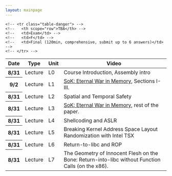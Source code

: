 ```yaml
---
layout: mainpage
---
```


<!-- ## Upcoming deadlines -->

<!-- <ul class="due-list"> -->
<!-- {% for post in site.posts %} -->
<!--     {% capture nowunix %}{{'now' | date: '%s'}}{% endcapture %} -->
<!--     {% capture duetime %}{{post.due | date: '%s'}}{% endcapture %} -->
<!--     {% if post.categories contains 'assignment' and duetime > nowunix %} -->
<!--     <li> -->
<!--        <span><span class="post-meta"><b>(Due <span itemprop="date">{{ post.due | date: "%b %-d, %Y" }}</span>)</b></span><a class="mainpage-asn-link" href="{{ post.url | absolute_url }}">{{ post.title }}</a></span></li> -->
<!--    {% endif %} -->
<!-- {% endfor %} -->
<!-- </ul> -->

<!-- <div class="container"> -->
<!--     <div class="row"> -->
<!--     <div class="col"> -->
<!--     lkjasdf  -->
<!--     </div> -->
<!--     <div class="col"> -->
<!--     lkjsdf -->
<!--     </div> -->
<!--     </div> -->
<!-- </div> -->

<!-- <div class="infomatter"> -->
<!-- <table class="infotablestyle"> -->
<!-- <tr><td>Course Number</td> -->
<!--     <td>CIS 352 (Spring 2020) at Syracuse</td> -->
<!-- </tr> -->
<!-- <tr><td>Instructor</td> -->
<!--     <td><a href="http://kmicinski.com">Kristopher Micinski</a> </td> -->
<!-- </tr> -->
<!-- <tr><td></td> -->
<!--     <td>(<tt>kkmicins@syr.edu</tt>)</td> -->
<!-- </tr> -->
<!-- <tr><td>Teaching Assistants</td> -->
<!--     <td>Jack Vining (<tt>jcvining@syr.edu</tt>)</td> -->
<!-- </tr> -->
<!-- <tr> -->
<!--     <td></td> -->
<!--     <td>Yihao Sun (<tt>ysun67@syr.edu</tt>)</td> -->
<!-- </tr> -->
<!-- <tr> -->
<!--     <td>Times</td> -->
<!--     <td>Tu/Th 11:00-12:20 <i>Lecture</i>  Monday <i>Labs</i></td> -->
<!-- </tr> -->
<!-- <tr> -->
<!--     <td>Professor Office Hours</td> -->
<!--     <td>Th 9-11AM or by appt.</td> -->
<!-- </tr> -->
<!-- <tr> -->
<!--     <td>TA Office Hours</td> -->
<!--     <td>Tu 9-11AM, 1-3PM. Th 2-4PM</td> -->
<!-- </tr> -->
<!-- </table> -->
<!-- <\!-- <img class="krispic" src="/assets/img/krisbw.jpg"> -\-> -->
<!-- </div> -->
    

<!-- ## Introduction  -->

<!-- The purpose of this course is to help you understand how to leverage -->
<!-- the semantics programming languages to write the clearest and most -->
<!-- obviously-correct programs you can. We will begin by introducing you -->
<!-- to a new language, [Racket](https://racket-lang.org/). Racket is an -->
<!-- untyped functional language that harmoniously mixes code and data to -->
<!-- allow succinct and expressive programs. We will use Racket as a means -->
<!-- to teach good functional programming style and reflect upon how our -->
<!-- decisions impact the quality of our code. While doing this we will -->
<!-- highlight several foundational concepts whose implications go far -->
<!-- beyond Racket, such as operational semantics and the Lambda calculus. -->

<!-- After bringing students to fluency in functional programming, we will -->
<!-- use Racket to build several different languages. The languages we -->
<!-- build will be relatively small (compared to, say, C), but will be -->
<!-- nonetheless expressive, allowing us to write quite impressive programs -->
<!-- in languages we built ourselves. We will explore different ways of -->
<!-- defining programming language semantics while remarking upon the -->
<!-- implications of these choices in our day-to-day programming (even in -->
<!-- languages beyond Racket, such as JavaScript, C++, Rust, etc...). -->

<!-- ## Course Structure -->

<!-- Please read the [Syllabus]({{ "/syllabus" | absolute_url }}) for course information. -->

<table class="table table-sm table-striped">
  <thead>
    <tr>
      <th scope="col">Date</th>
      <th scope="col">Type</th>
      <th scope="col">Unit</th>
      <th scope="col">Video</th>
    </tr>
  </thead>
  <tbody>
    <tr class="table-success">
      <th scope="row">8/31</th>
      <td>Lecture</td>
      <td>L0</td>
      <td>Course Introduction, Assembly intro</td>
    </tr>
	<tr class="table-success">
      <th scope="row">9/2</th>
      <td>Lecture</td>
      <td>L1</td>
      <td><a href="https://people.eecs.berkeley.edu/~dawnsong/papers/Oakland13-SoK-CR.pdf">SoK: Eternal War in Memory</a>, Sections I-III.</td>
    </tr>
    <tr class="table-success">
      <th scope="row">8/31</th>
      <td>Lecture</td>
      <td>L2</td>
      <td>Spatial and Temporal Safety</td>
    </tr>
    <tr class="table-success">
      <th scope="row">8/31</th>
      <td>Lecture</td>
      <td>L3</td>
      <td><a href="https://people.eecs.berkeley.edu/~dawnsong/papers/Oakland13-SoK-CR.pdf">SoK: Eternal War in Memory</a>, rest of the paper.</td>
    </tr>
    <tr class="table-success">
      <th scope="row">8/31</th>
      <td>Lecture</td>
      <td>L4</td>
      <td>Shellcoding and ASLR</td>
    </tr>
    <tr class="table-success">
      <th scope="row">8/31</th>
      <td>Lecture</td>
      <td>L5</td>
      <td>Breaking Kernel Address Space Layout Randomization with Intel TSX</td>
    </tr>
    <tr class="table-success">
      <th scope="row">8/31</th>
      <td>Lecture</td>
      <td>L6</td>
      <td>Return-to-libc and ROP</td>
    </tr>
    <tr class="table-success">
      <th scope="row">8/31</th>
      <td>Lecture</td>
      <td>L7</td>
      <td>The Geometry of Innocent Flesh on the Bone: Return-into-libc without Function Calls (on the x86).</td>
    </tr>

    <!-- <tr class="table-danger"> -->
    <!--   <th scope="row">TBA</th> -->
    <!--   <td>Exam</td> -->
    <!--   <td>F</td> -->
    <!--   <td>Final (120min, comprehensive, submit up to 6 answers)</td> -->
    <!-- </tr> -->


  </tbody>
</table>


